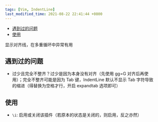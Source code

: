 ```yaml
---
tags: [Vim, IndentLine]
last_modified_time: 2021-08-22 22:41:44 +0800
---
```


<p id="markdown-toc"></p>
<!-- vim-markdown-toc GFM -->

* [遇到过的问题](#遇到过的问题)
* [使用](#使用)

<!-- vim-markdown-toc -->

显示对齐线，在多重循环中异常有用

## 遇到过的问题
* 过少且完全不整齐？过少是因为本身没有对齐（先使用 gg=G 对齐后再使用）；完全不整齐可能是因为 Tab 键，IndentLine 默认不显示 Tab 字符导致的缩进（得替换为空格才行，开启 expandtab 选项即可）

## 使用

* `\i`: 启用或关闭该插件（若原本的状态是关闭的，则启用，反之亦然）



